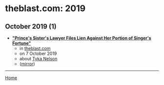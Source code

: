 # theblast.com: 2019

## October 2019 (1)

 - [**"Prince's Sister's Lawyer Files Lien Against Her Portion of Singer's Fortune"**](https://theblast.com/c/prince-music-dead-drug-overdose-sister-tyka-lien-lawyers-estate)
    - in [theblast.com](../../../publications/p-t/theblast-com/index.md)
    - on 7 October 2019
    - about [Tyka Nelson](../../../topics/tyka-nelson/index.md)
    - ([mirror](https://web.archive.org/web/*/https://theblast.com/c/prince-music-dead-drug-overdose-sister-tyka-lien-lawyers-estate))

----

[Home](../index.md)

